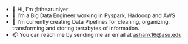 - 👋 Hi, I’m @thearuniyer
- 👀 I’m a Big Data Engineer working in Pyspark, Hadooop and AWS
- 🌱 I’m currently creating Data Pipelines for cleaning, organizing, transforming and storing terrabytes of information. 
- 📫 You can reach me by sending me an email at ashank16@asu.edu

<!---
thearuniyer/thearuniyer is a ✨ special ✨ repository because its `README.md` (this file) appears on your GitHub profile.
You can click the Preview link to take a look at your changes.
--->
